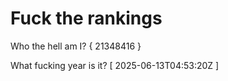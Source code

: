 # Fuck the rankings

Who the hell am I?
{ 21348416 }

What fucking year is it?
[ 2025-06-13T04:53:20Z ]
